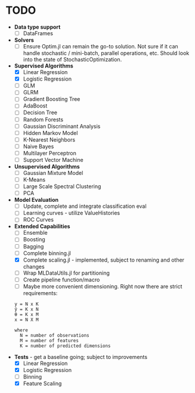 # TODO
- **Data type support**
  - [ ] DataFrames
- **Solvers**
  - [ ] Ensure Optim.jl can remain the go-to solution. Not sure if it can handle stochastic / mini-batch, parallel operations, etc. Should look into the state of StochasticOptimization.
- **Supervised Algorithms**
  - [x] Linear Regression
  - [x] Logistic Regression
  - [ ] GLM
  - [ ] GLRM
  - [ ] Gradient Boosting Tree
  - [ ] AdaBoost
  - [ ] Decision Tree
  - [ ] Random Forests
  - [ ] Gaussian Discriminant Analysis
  - [ ] Hidden Markov Model
  - [ ] K-Nearest Neighbors
  - [ ] Naive Bayes
  - [ ] Multilayer Perceptron
  - [ ] Support Vector Machine
- **Unsupervised Algorithms**
  - [ ] Gaussian Mixture Model
  - [ ] K-Means
  - [ ] Large Scale Spectral Clustering
  - [ ] PCA
- **Model Evaluation**
  - [ ] Update, complete and integrate classification eval
  - [ ] Learning curves - utilize ValueHistories
  - [ ] ROC Curves
- **Extended Capabilities**
  - [ ] Ensemble
  - [ ] Boosting
  - [ ] Bagging
  - [ ] Complete binning.jl
  - [x] Complete scaling.jl - implemented, subject to renaming and other changes
  - [ ] Wrap MLDataUtils.jl for partitioning
  - [ ] Create pipeline function/macro
  - [ ] Maybe more convenient dimensioning. Right now there are strict requirements:
  
  ```
  y = N x K
  ŷ = K x N
  θ = K x M
  x = N X M

  where
    N = number of observations
    M = number of features
    K = number of predicted dimensions
  ```
- **Tests** - get a baseline going; subject to improvements
  - [x] Linear Regression
  - [x] Logistic Regression
  - [ ] Binning
  - [x] Feature Scaling
